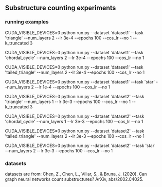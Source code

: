 ## Substructure counting experiments

### running examples
CUDA_VISIBLE_DEVICES=0 python run.py --dataset 'dataset1' --task 'triangle'             --num_layers 2 --lr 3e-4 --epochs 100 --cos_lr  --no 1 --k_truncated 3 

CUDA_VISIBLE_DEVICES=0 python run.py --dataset 'dataset1' --task 'chordal_cycle'        --num_layers 2 --lr 3e-4 --epochs 100 --cos_lr  --no 1 

CUDA_VISIBLE_DEVICES=0 python run.py --dataset 'dataset1' --task 'tailed_triangle'      --num_layers 2 --lr 3e-4 --epochs 100 --cos_lr  --no 1 

CUDA_VISIBLE_DEVICES=0 python run.py --dataset 'dataset1' --task 'star'                 --num_layers 2 --lr 1e-4 --epochs 100 --cos_lr  --no 1 


CUDA_VISIBLE_DEVICES=0 python run.py --dataset 'dataset2' --task 'triangle'             --num_layers 1 --lr 3e-3 --epochs 100 --cos_lr  --no 1 --k_truncated 3

CUDA_VISIBLE_DEVICES=0 python run.py --dataset 'dataset2' --task 'chordal_cycle'        --num_layers 1 --lr 3e-3 --epochs 100 --cos_lr  --no 1 

CUDA_VISIBLE_DEVICES=0 python run.py --dataset 'dataset2' --task 'tailed_triangle'      --num_layers 2 --lr 3e-3 --epochs 100 --cos_lr  --no 1 

CUDA_VISIBLE_DEVICES=0 python run.py --dataset 'dataset2' --task 'star'                 --num_layers 2 --lr 3e-3 --epochs 100 --cos_lr  --no 1

### datasets

datasets are from: Chen, Z., Chen, L., Villar, S., & Bruna, J. (2020). Can graph neural networks count substructures? ArXiv, abs/2002.04025.
